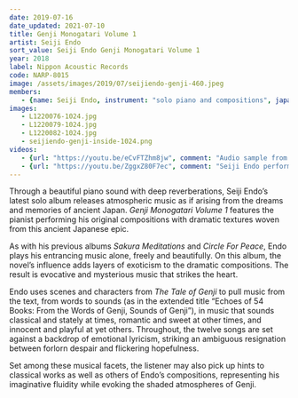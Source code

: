 ```yaml
---
date: 2019-07-16
date_updated: 2021-07-10
title: Genji Monogatari Volume 1
artist: Seiji Endo
sort_value: Seiji Endo Genji Monogatari Volume 1
year: 2018
label: Nippon Acoustic Records
code: NARP-8015
image: /assets/images/2019/07/seijiendo-genji-460.jpeg
members:
   - {name: Seiji Endo, instrument: "solo piano and compositions", japanese_name: 遠藤征志, url: "https://seiji-piano-endo.com"}
images:
   - L1220076-1024.jpg
   - L1220079-1024.jpg
   - L1220082-1024.jpg
   - seijiendo-genji-inside-1024.png
videos: 
   - {url: "https://youtu.be/eCvFTZhm8jw", comment: "Audio sample from “Kiritsubo”, the first track on this album"}
   - {url: "https://youtu.be/ZggxZ80F7ec", comment: "Seiji Endo performing his composition “Sun, Moon and Children Smile” (the first track on his 2012 album *Sakura Meditation*) in Indonesia in 2014"}
---
```

Through a beautiful piano sound with deep reverberations, Seiji Endo’s latest solo album releases atmospheric music as if arising from the dreams and memories of ancient Japan. *Genji Monogatari Volume 1* features the pianist performing his original compositions with dramatic textures woven from this ancient Japanese epic.

As with his previous albums *Sakura Meditations* and *Circle For Peace*, Endo plays his entrancing music alone, freely and beautifully. On this album, the novel’s influence adds layers of exoticism to the dramatic compositions. The result is evocative and mysterious music that strikes the heart.

Endo uses scenes and characters from *The Tale of Genji* to pull music from the text, from words to sounds (as in the extended title “Echoes of 54 Books: From the Words of Genji, Sounds of Genji”), in music that sounds classical and stately at times, romantic and sweet at other times, and innocent and playful at yet others. Throughout, the twelve songs are set against a backdrop of emotional lyricism, striking an ambiguous resignation between forlorn despair and flickering hopefulness.

Set among these musical facets, the listener may also pick up hints to classical works as well as others of Endo’s compositions, representing his imaginative fluidity while evoking the shaded atmospheres of Genji.
